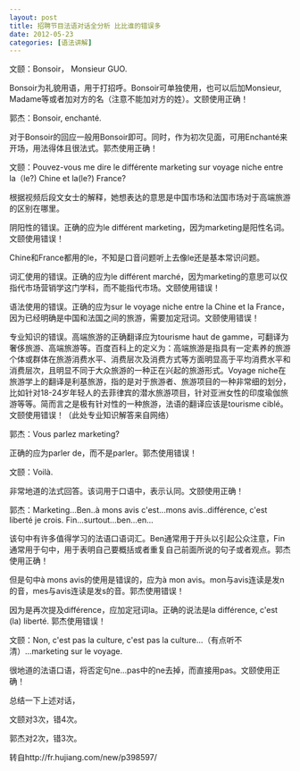 ```yaml
---
layout: post
title: 招聘节目法语对话全分析 比比谁的错误多
date: 2012-05-23
categories: [语法讲解]  
---
```


文颐：Bonsoir， Monsieur GUO.

Bonsoir为礼貌用语，用于打招呼。Bonsoir可单独使用，也可以后加Monsieur, Madame等或者加对方的名（注意不能加对方的姓）。文颐使用正确！

郭杰：Bonsoir, enchanté.

对于Bonsoir的回应一般用Bonsoir即可。同时，作为初次见面，可用Enchanté来开场，用法得体且很法式。郭杰使用正确！

文颐：Pouvez-vous me dire le différente marketing sur voyage niche entre la（le?) Chine et la(le?) France?

根据视频后段文女士的解释，她想表达的意思是中国市场和法国市场对于高端旅游的区别在哪里。

阴阳性的错误。正确的应为le différent marketing，因为marketing是阳性名词。文颐使用错误！

Chine和France都用的le，不知是口音问题听上去像le还是基本常识问题。

词汇使用的错误。正确的应为le différent marché，因为marketing的意思可以仅指代市场营销学这门学科，而不能指代市场。文颐使用错误！

语法使用的错误。正确的应为sur le voyage niche entre la Chine et la France，因为已经明确是中国和法国之间的旅游，需要加定冠词。文颐使用错误！

专业知识的错误。高端旅游的正确翻译应为tourisme haut de gamme，可翻译为奢侈旅游、高端旅游等。百度百科上的定义为：高端旅游是指具有一定素养的旅游个体或群体在旅游消费水平、消费层次及消费方式等方面明显高于平均消费水平和消费层次，且明显不同于大众旅游的一种正在兴起的旅游形式。Voyage niche在旅游学上的翻译是利基旅游，指的是对于旅游者、旅游项目的一种非常细的划分，比如针对18-24岁年轻人的去菲律宾的潜水旅游项目，针对亚洲女性的印度瑜伽旅游等等。简而言之是极有针对性的一种旅游，法语的翻译应该是tourisme ciblé。文颐使用错误！（此处专业知识解答来自网络）

郭杰：Vous parlez marketing?

正确的应为parler de，而不是parler。郭杰使用错误！

文颐：Voilà.

非常地道的法式回答。该词用于口语中，表示认同。文颐使用正确！

郭杰：Marketing...Ben..à mons avis c'est...mons avis..différence, c'est liberté je crois. Fin...surtout...ben...en...

该句中有许多值得学习的法语口语词汇。Ben通常用于开头以引起公众注意，Fin通常用于句中，用于表明自己要概括或者重复自己前面所说的句子或者观点。郭杰使用正确！

但是句中à mons avis的使用是错误的，应为à mon avis。mon与avis连读是发n的音，mes与avis连读是发s的音。郭杰使用错误！

因为是再次提及différence，应加定冠词la。正确的说法是la différence, c'est (la) liberté. 郭杰使用错误！

文颐：Non, c'est pas la culture, c'est pas la culture...（有点听不清）...marketing sur le voyage.

很地道的法语口语，将否定句ne...pas中的ne去掉，而直接用pas。文颐使用正确！

总结一下上述对话，

文颐对3次，错4次。

郭杰对2次，错3次。

转自http://fr.hujiang.com/new/p398597/
